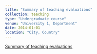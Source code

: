 ```yaml
---
title: "Summary of teaching evaluations"
collection: teaching
type: "Undergraduate course"
venue: "University 1, Department"
date: 2014-01-01
location: "City, Country"
---
```

[Summary of teaching evaluations](/files/summary_of_evaluations.pdf)